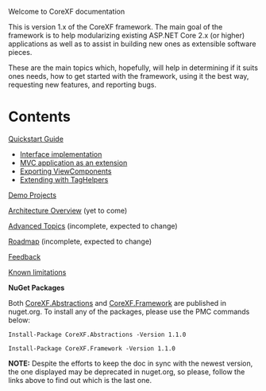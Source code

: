 Welcome to CoreXF documentation

This is version 1.x of the CoreXF framework. The main goal of the framework is to help modularizing existing ASP.NET Core 2.x (or higher) applications as well as to assist in building new ones as extensible software pieces.

These are the main topics which, hopefully, will help in determining if it suits ones needs, how to get started with the framework, using it the best way, requesting new features, and reporting bugs.

# Contents
[Quickstart Guide](Docs/Quickstart-Guide.md)
- [Interface implementation](Docs/Interface-implementation.md)
- [MVC application as an extension](Docs/MVC-application-as-an-extension.md)
- [Exporting ViewComponents](Docs/Exporting-ViewComponents.md)
- [Extending with TagHelpers](Docs/Extending-with-TagHelpers.md)

[Demo Projects](Docs/Demo-Projects.md)

[Architecture Overview](Docs/Architecture-Overview.md) (yet to come)

[Advanced Topics](Docs/Advanced-Topics.md) (incomplete, expected to change)

[Roadmap](Docs/Roadmap.md) (incomplete, expected to change)

[Feedback](Docs/Feedback.md) 

[Known limitations](Docs/Known-limitations.md)

**NuGet Packages**

Both [CoreXF.Abstractions](https://www.nuget.org/packages/CoreXF.Abstractions) and [CoreXF.Framework](https://www.nuget.org/packages/CoreXF.Framework/) are published in nuget.org. To install any of the packages, please use the PMC commands below:

`Install-Package CoreXF.Abstractions -Version 1.1.0`

`Install-Package CoreXF.Framework -Version 1.1.0`

**NOTE:** Despite the efforts to keep the doc in sync with the newest version, the one displayed may be deprecated in nuget.org, so please, follow the links above to find out which is the last one.
